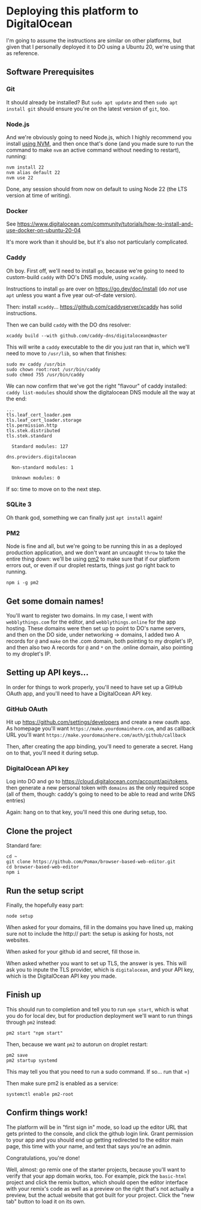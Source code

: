 # Deploying this platform to DigitalOcean

I'm going to assume the instructions are similar on other platforms, but given that I personally deployed it to DO using a Ubuntu 20, we're using that as reference.

## Software Prerequisites

### Git

It should already be installed? But `sudo apt update` and then `sudo apt install git` should ensure you're on the latest version of `git`, too.

### Node.js

And we're obviously going to need Node.js, which I highly recommend you install [using NVM](https://github.com/nvm-sh/nvm), and then once that's done (and you made sure to run the command to make `nvm` an active command without needing to restart), running:

```
nvm install 22
nvm alias default 22
nvm use 22
```

Done, any session should from now on default to using Node 22 (the LTS version at time of writing).

### Docker

See https://www.digitalocean.com/community/tutorials/how-to-install-and-use-docker-on-ubuntu-20-04

It's more work than it should be, but it's also not particularly complicated.

### Caddy

Oh boy. First off, we'll need to install `go`, because we're going to need to custom-build `caddy` with DO's DNS module, using `xcaddy`.

Instructions to install `go` are over on https://go.dev/doc/install (do _not_ use `apt` unless you want a five year out-of-date version).

Then: install `xcaddy`... https://github.com/caddyserver/xcaddy has solid instructions.

Then we can build `caddy` with the DO dns resolver:

```
xcaddy build --with github.com/caddy-dns/digitalocean@master
```

This will write a `caddy` executable to the dir you just ran that in, which we'll need to move to `/usr/lib`, so when that finishes:

```
sudo mv caddy /usr/bin
sudo chown root:root /usr/bin/caddy
sudo chmod 755 /usr/bin/caddy
```

We can now confirm that we've got the right "flavour" of caddy installed: `caddy list-modules` should show the digitalocean DNS module all the way at the end:

```
...
tls.leaf_cert_loader.pem
tls.leaf_cert_loader.storage
tls.permission.http
tls.stek.distributed
tls.stek.standard

  Standard modules: 127

dns.providers.digitalocean

  Non-standard modules: 1

  Unknown modules: 0
```

If so: time to move on to the next step.

### SQLite 3

Oh thank god, something we can finally just `apt install` again!

### PM2

Node is fine and all, but we're going to be running this in as a deployed production application, and we don't want an uncaught `throw` to take the entire thing down: we'll be using [pm2](https://pm2.keymetrics.io/) to make sure that if our platform errors out, or even if our droplet restarts, things just go right back to running.

```
npm i -g pm2
```


## Get some domain names!

You'll want to register two domains. In my case, I went with `webblythings.com` for the editor, and `webblythings.online` for the app hosting. These domains were then set up to point to DO's name servers, and then on the DO side, under networking -> domains, I added two A records for `@` and `make` on the .com domain, both pointing to my droplet's IP, and then also two A records for `@` and `*` on the .online domain, also pointing to my droplet's IP.

## Setting up API keys...

In order for things to work properly, you'll need to have set up a GitHub OAuth app, and you'll need to have a DigitalOcean API key.

### GitHub OAuth

Hit up https://github.com/settings/developers and create a new oauth app. As homepage you'll want `https://make.yourdomainhere.com`, and as callback URL you'll want `https://make.yourdomainhere.com/auth/github/callback`

Then, after creating the app binding, you'll need to generate a secret. Hang on to that, you'll need it during setup.

### DigitalOcean API key

Log into DO and go to https://cloud.digitalocean.com/account/api/tokens, then generate a new personal token with `domains` as the only required scope (all of them, though: caddy's going to need to be able to read and write DNS entries)

Again: hang on to that key, you'll need this one during setup, too.

## Clone the project

Standard fare:

```
cd ~
git clone https://github.com/Pomax/browser-based-web-editor.git
cd browser-based-web-editor
npm i
```

## Run the setup script

Finally, the hopefully easy part:

```
node setup
```

When asked for your domains, fill in the domains you have lined up, making sure not to include the http:// part: the setup is asking for hosts, not websites.

When asked for your github id and secret, fill those in.

When asked whether you want to set up TLS, the answer is yes. This will ask you to inpute the TLS provider, which is `digitalocean`, and your API key, which is the DigitalOcean API key you made.

## Finish up

This should run to completion and tell you to run `npm start`, which is what you do for local dev, but for production deployment we'll want to run things through `pm2` instead:

```
pm2 start "npm start"
```

Then, because we want `pm2` to autorun on droplet restart:

```
pm2 save
pm2 startup systemd
```

This may tell you that you need to run a sudo command. If so... run that =)

Then make sure pm2 is enabled as a service:

```
systemctl enable pm2-root
```

## Confirm things work!

The platform will be in "first sign in" mode, so load up the editor URL that gets printed to the console, and click the github login link. Grant permission to your app and you should end up getting redirected to the editor main page, this time with your name, and text that says you're an admin.

Congratulations, you're done!

Well, almost: go remix one of the starter projects, because you'll want to verify that your app domain works, too. For example, pick the `basic-html` project and click the remix button, which should open the editor interface with your remix's code as well as a preview on the right that's not actually a preview, but the actual website that got built for your project. Click the "new tab" button to load it on its own.

